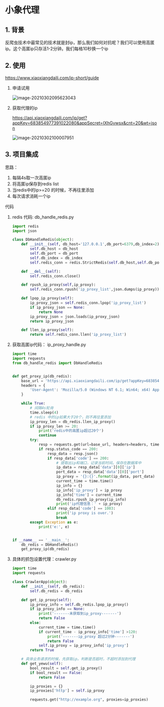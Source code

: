 # 小象代理

## 1. 背景

反爬虫技术中最常见的技术就是封ip，那么我们如何对抗呢？我们可以使用高匿ip。这个高匿ip只存活1-2分钟。我们每格10秒换一个ip

## 2. 使用

https://www.xiaoxiangdaili.com/ip-short/guide

1. 申请试用

   ![image-20210302095623043](https://zszblog.oss-cn-beijing.aliyuncs.com/zszblog/blogimage-master/img/image-20210302095623043.png)

2. 获取代理的ip

   https://api.xiaoxiangdaili.com/ip/get?appKey=683854977391022080&appSecret=IXhGvwsx&cnt=20&wt=json

   ![image-20210302100007951](https://zszblog.oss-cn-beijing.aliyuncs.com/zszblog/blogimage-master/img/image-20210302100007951.png)

## 3. 项目集成

思路：

1. 每隔4s取一次高匿ip
2. 将高匿ip保存到redis list
3. 当redis中的ip>=20 的时候，不再往里添加
4. 每次请求消耗一个ip

代码

1. redis 代码: db_handle_redis.py

   ```python
   import redis
   import json
   
   class DbHandleRedis(object):
       def __init__(self, db_host='127.0.0.1',db_port=6379,db_index=2):
           self.db_host = db_host
           self.db_port = db_port
           self.db_index = db_index
           self.redis_conn = redis.StrictRedis(self.db_host,self.db_port,self.db_index,decode_responses=True)
   
       def __del__(self):
           self.redis_conn.close()
   
       def rpush_ip_proxy(self,ip_proxy):
           self.redis_conn.rpush('ip_proxy_list',json.dumps(ip_proxy))
   
       def lpop_ip_proxy(self):
           ip_proxy_json = self.redis_conn.lpop('ip_proxy_list')
           if ip_proxy_json == None:
               return None
           ip_proxy_json = json.loads(ip_proxy_json)
           return ip_proxy_json
   
       def llen_ip_proxy(self):
           return self.redis_conn.llen('ip_proxy_list')
   ```

2. 获取高匿ip代码：  ip_proxy_handle.py

   ```python
   import time
   import requests
   from db_handle_redis import DbHandleRedis
   
   
   def get_proxy_ip(db_redis):
       base_url = 'https://api.xiaoxiangdaili.com/ip/get?appKey=683854977391022080&appSecret=IXhGvwsx&cnt=20&wt=json'
       headers = {
           'User-Agent': 'Mozilla/5.0 (Windows NT 6.1; Win64; x64) AppleWebKit/537.36 (KHTML, like Gecko) Chrome/88.0.4324.190 Safari/537.36'
       }
   
       while True:
           # 间隔4s轮询
           time.sleep(4)
           # redis 中的ip如果大于20个，则不再往里添加
           ip_proxy_len = db_redis.llen_ip_proxy()
           if ip_proxy_len >= 20:
               print('redis中的高匿ip超过20个')
               continue
           try:
               resp = requests.get(url=base_url, headers=headers, timeout=3)
               if resp.status_code == 200:
                   resp_data = resp.json()
                   if resp_data['code'] == 200:
                       # 提取出ip和端口，记录当前时间。保存在数据库中
                       ip_data = resp_data['data'][0]['ip']
                       port_data = resp_data['data'][0]['port']
                       ip_proxy = '{}:{}'.format(ip_data, port_data)
                       current_time = time.time()
                       ip_info = {}
                       ip_info['ip_proxy'] = ip_proxy
                       ip_info['time'] = current_time
                       db_redis.rpush_ip_proxy(ip_info)
                       print('ip代理信息：' + ip_proxy)
                   elif resp_data['code'] == 1003:
                       print('ip proxy is over.')
                       break
           except Exception as e:
               print('e:', e)
   
   
   if __name__ == '__main__':
       db_redis = DbHandleRedis()
       get_proxy_ip(db_redis)
   
   ```

3. 具体的抓包设置代理：crawler.py

   ```python
   import time
   import requests
   
   class CrawlerApp(object):
       def __init__(self, db_redis):
           self.db_redis = db_redis
   
       def get_ip_proxy(self):
           ip_proxy_info = self.db_redis.lpop_ip_proxy()
           if ip_proxy_info == None:
               print('-------未获取到ip_proxy-------')
               return False
           else:
               current_time = time.time()
               if current_time - ip_proxy_info['time'] >120:
                   print('-------ip_proxy 超过2分钟-------')
                   return False
               self.ip_proxy = ip_proxy_info['ip_proxy']
           return True
   
       # 具体业务请求的时候，先获取ip。判断是否超时，不超时添加到代理
       def get_yewu(self):
           bool_result = self.get_ip_proxy()
           if bool_result == False:
               return False
   
           ip_proxies = {}
           ip_proxies['http'] = self.ip_proxy
   
           requests.get("http://example.org", proxies=ip_proxies)
   
   ```

   


